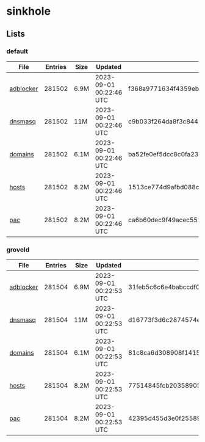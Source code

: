 # sinkhole

## Lists

### default

|File|Entries|Size|Updated|Hash|
|-|-|-|-|-|
|[adblocker](https://raw.githubusercontent.com/groveld/sinkhole/lists/default/adblocker.txt)|281502|6.9M|2023-09-01 00:22:46 UTC|f368a9771634f4359eb3a9561b8a6515dde108f140edf0a5a4067db2fdca6e9f|
|[dnsmasq](https://raw.githubusercontent.com/groveld/sinkhole/lists/default/dnsmasq.txt)|281502|11M|2023-09-01 00:22:46 UTC|c9b033f264da8f3c8446501fe7ce10e384e3bdd4461676581d713b74ee576b93|
|[domains](https://raw.githubusercontent.com/groveld/sinkhole/lists/default/domains.txt)|281502|6.1M|2023-09-01 00:22:46 UTC|ba52fe0ef5dcc8c0fa2350168a82499a9d6a96b15c75b413a290cef0b403328a|
|[hosts](https://raw.githubusercontent.com/groveld/sinkhole/lists/default/hosts.txt)|281502|8.2M|2023-09-01 00:22:46 UTC|1513ce774d9afbd088cd0de0481f19a79b1034d4c48884d99fb77e64cb91637a|
|[pac](https://raw.githubusercontent.com/groveld/sinkhole/lists/default/pac.txt)|281502|8.2M|2023-09-01 00:22:46 UTC|ca6b60dec9f49acec55122aadf474fbf31425d9a321fc35393261676f0180459|

### groveld

|File|Entries|Size|Updated|Hash|
|-|-|-|-|-|
|[adblocker](https://raw.githubusercontent.com/groveld/sinkhole/lists/groveld/adblocker.txt)|281504|6.9M|2023-09-01 00:22:53 UTC|31feb5c6c6e4babccdf0506bba8a7d6af5762978540602ac3889a7726a015e12|
|[dnsmasq](https://raw.githubusercontent.com/groveld/sinkhole/lists/groveld/dnsmasq.txt)|281504|11M|2023-09-01 00:22:53 UTC|d16773f3d6c2874574e035f9e4cdd3d808e8d3a5d94443a7f8663d079c8bdb43|
|[domains](https://raw.githubusercontent.com/groveld/sinkhole/lists/groveld/domains.txt)|281504|6.1M|2023-09-01 00:22:53 UTC|81c8ca6d308908f1415970da4159ab16cf028b26f92a21c1f9ba210a855da35d|
|[hosts](https://raw.githubusercontent.com/groveld/sinkhole/lists/groveld/hosts.txt)|281504|8.2M|2023-09-01 00:22:53 UTC|77514845fcb20358905019d965b2b5d0627666d89caf0b1cc2f2060ee61440e7|
|[pac](https://raw.githubusercontent.com/groveld/sinkhole/lists/groveld/pac.txt)|281504|8.2M|2023-09-01 00:22:53 UTC|42395d455d3e0f255890cf5b6f8f883647f07ddd72374b14aa2e6fda24a06274|
